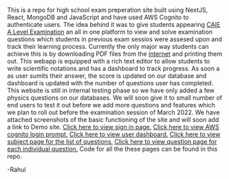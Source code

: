 This is a repo for high school exam preperation site built using NextJS, React, MongoDB and JavaScript and have used AWS Cognito to authenticate users. The idea behind it was to give students appearing [CAIE A Level Examination](https://www.cambridgeinternational.org/programmes-and-qualifications/cambridge-advanced/cambridge-international-as-and-a-levels/) an all in one platform to view and solve examination questions which students in previous exam sessios were assesed upon and track their learning process. Currently the only major way students can achieve this is by downloading PDF files from the [internet](https://papers.xtremepape.rs/CAIE/AS%20and%20A%20Level/) and printing them out. This webapp is equipped with a rich text editor to allow students to write scientific notations and has a dashboard to track progress. As soon a as user sumits their answer, the score is updated on our database and dashboard is updated with the number of questions user has completed. This website is still in internal testing phase so we have only added a few physics questions on our databases. We will soon give it to small number of end users to test it out before we add more questions and features which we plan to roll out before the examination session of March 2022. We have attached screenshots of the basic functioning of the site and will soon add a link to Demo site. 
[Click here to view sign in page.](https://drive.google.com/file/d/1n0nGKao1djGeIOxuiqnzGB7VwvTv5ZFO/view?usp=sharing)
[Click here to view AWS cognito login prompt.](https://drive.google.com/file/d/1-JBbjJJ9DcYrcVrjYvqcpe8y3dfctWZ2/view?usp=sharing)
[Click here to view user dashboard.](https://drive.google.com/file/d/16cLvGLeCwDEtsnta6NTYWPHEh3ghM-2U/view?usp=sharing)
[Click here to view subject page for the list of questions.](https://drive.google.com/file/d/1kp9RL5MTh_ttAc3IJlN7FC-rKsIHrimx/view?usp=sharing)
[Click here to view question page for each individual question.](https://drive.google.com/file/d/1AbV8YYJbzE3X22CIBRYzAPsYGYsNCPnu/view?usp=sharing)
Code for all the these pages can be found in this repo.

-Rahul
